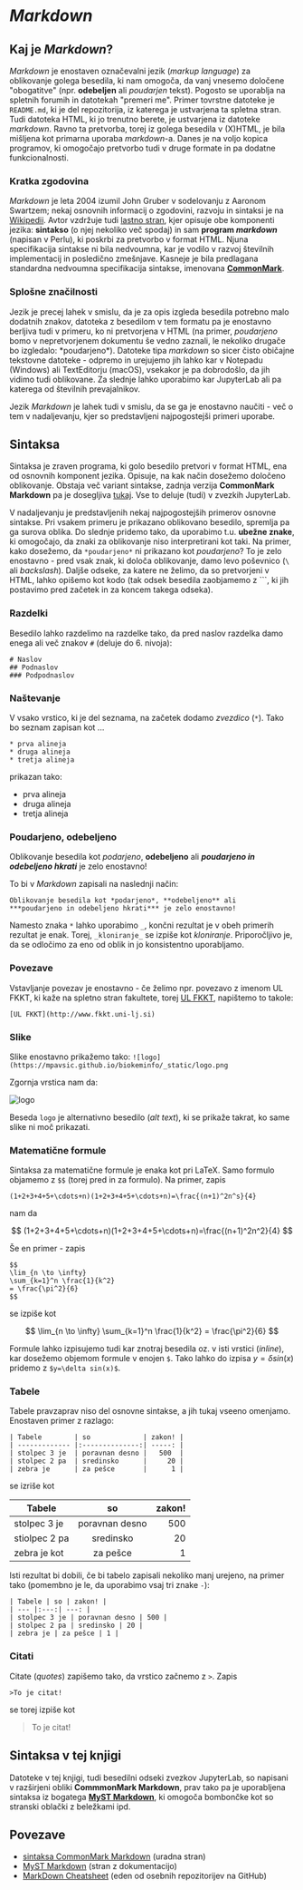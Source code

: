 # _Markdown_

## Kaj je *Markdown*?

*Markdown* je enostaven označevalni jezik (*markup language*) za oblikovanje golega besedila, ki nam omogoča, da vanj vnesemo določene "obogatitve" (npr. **odebeljen** ali *poudarjen* tekst). Pogosto se uporablja na spletnih forumih in datotekah "premeri me". Primer tovrstne datoteke je `README.md`, ki je del repozitorija, iz katerega je ustvarjena ta spletna stran. Tudi datoteka HTML, ki jo trenutno berete, je ustvarjena iz datoteke *markdown*. Ravno ta pretvorba, torej iz golega besedila v (X)HTML, je bila mišljena kot primarna uporaba *markdown*-a. Danes je na voljo kopica programov, ki omogočajo pretvorbo tudi v druge formate in pa dodatne funkcionalnosti.

### Kratka zgodovina

*Markdown* je leta 2004 izumil John Gruber v sodelovanju z Aaronom Swartzem; nekaj osnovnih informacij o zgodovini, razvoju in sintaksi je na [Wikipedii](https://en.wikipedia.org/wiki/Markdown). Avtor vzdržuje tudi [lastno stran](https://daringfireball.net/projects/markdown/), kjer opisuje obe komponenti jezika: **sintakso** (o njej nekoliko več spodaj) in sam **program *markdown*** (napisan v Perlu), ki poskrbi za pretvorbo v format HTML. Njuna specifikacija sintakse ni bila nedvoumna, kar je vodilo v razvoj številnih implementacij in posledično zmešnjave. Kasneje je bila predlagana standardna nedvoumna specifikacija sintakse, imenovana [**CommonMark**](https://commonmark.org).

### Splošne značilnosti

Jezik je precej lahek v smislu, da je za opis izgleda besedila potrebno malo dodatnih znakov, datoteka z besedilom v tem formatu pa je enostavno berljiva tudi v primeru, ko ni pretvorjena v HTML (na primer, *poudarjeno* bomo v nepretvorjenem dokumentu še vedno zaznali, le nekoliko drugače bo izgledalo: \*poudarjeno\*). Datoteke tipa *markdown* so sicer čisto običajne tekstovne datoteke - odpremo in urejujemo jih lahko kar v Notepadu (Windows) ali TextEditorju (macOS), vsekakor je pa dobrodošlo, da jih vidimo tudi oblikovane. Za slednje lahko uporabimo kar JupyterLab ali pa katerega od številnih prevajalnikov.

Jezik *Markdown* je lahek tudi v smislu, da se ga je enostavno naučiti - več o tem v nadaljevanju, kjer so predstavljeni najpogostejši primeri uporabe.


## Sintaksa

Sintaksa je zraven programa, ki golo besedilo pretvori v format HTML, ena od osnovnih komponent jezika. Opisuje, na kak način dosežemo določeno oblikovanje. Obstaja več variant sintakse, zadnja verzija **CommonMark Markdown** pa je dosegljiva [tukaj](https://spec.commonmark.org/current/). Vse to deluje (tudi) v zvezkih JupyterLab.

V nadaljevanju je predstavljenih nekaj najpogostejših primerov osnovne sintakse. Pri vsakem primeru je prikazano oblikovano besedilo, spremlja pa ga surova oblika. Do slednje pridemo tako, da uporabimo t.u. **ubežne znake**, ki omogočajo, da znaki za oblikovanje niso interpretirani kot taki. Na primer, kako dosežemo, da ```*poudarjeno*``` ni prikazano kot *poudarjeno*? To je zelo enostavno - pred vsak znak, ki določa oblikovanje, damo levo poševnico (```\``` ali _backslash_). Daljše odseke, za katere ne želimo, da so pretvorjeni v HTML, lahko opišemo kot kodo (tak odsek besedila zaobjamemo z \`\`\`, ki jih postavimo pred začetek in za koncem takega odseka).


### Razdelki

Besedilo lahko razdelimo na razdelke tako, da pred naslov razdelka damo enega ali več znakov ```#``` (deluje do 6. nivoja):
```
# Naslov
## Podnaslov
### Podpodnaslov
```

### Naštevanje

V vsako vrstico, ki je del seznama, na začetek dodamo *zvezdico* (```*```). Tako bo seznam zapisan kot ...

```
* prva alineja
* druga alineja
* tretja alineja
```
prikazan tako:
* prva alineja
* druga alineja
* tretja alineja

### Poudarjeno, odebeljeno

Oblikovanje besedila kot *podarjeno*, **odebeljeno** ali ***poudarjeno in odebeljeno hkrati*** je zelo enostavno!

To bi v *Markdown* zapisali na naslednji način:

```
Oblikovanje besedila kot *podarjeno*, **odebeljeno** ali
***poudarjeno in odebeljeno hkrati*** je zelo enostavno!
```

Namesto znaka ```*``` lahko uporabimo ```_```, končni rezultat je v obeh primerih rezultat je enak. Torej, ```_kloniranje_``` se izpiše kot _kloniranje_. Priporočljivo je, da se odločimo za eno od oblik in jo konsistentno uporabljamo.

### Povezave

Vstavljanje povezav je enostavno - če želimo npr. povezavo z imenom UL FKKT, ki kaže na spletno stran fakultete, torej [UL FKKT](http://www.fkkt.uni-lj.si), napištemo to takole:
```
[UL FKKT](http://www.fkkt.uni-lj.si)
```

### Slike

Slike enostavno prikažemo tako:
```![logo](https://mpavsic.github.io/biokeminfo/_static/logo.png```

Zgornja vrstica nam da:

![logo](https://mpavsic.github.io/biokeminfo/_static/logo.png)

Beseda ```logo``` je alternativno besedilo (*alt text*), ki se prikaže takrat, ko same slike ni moč prikazati.

### Matematične formule

Sintaksa za matematične formule je enaka kot pri LaTeX. Samo formulo objamemo z ```$$``` (torej pred in za formulo). Na primer, zapis

```
(1+2+3+4+5+\cdots+n)(1+2+3+4+5+\cdots+n)=\frac{(n+1)^2n^s}{4}
```
nam da

$$
(1+2+3+4+5+\cdots+n)(1+2+3+4+5+\cdots+n)=\frac{(n+1)^2n^2}{4}
$$

Še en primer - zapis

```
$$
\lim_{n \to \infty}
\sum_{k=1}^n \frac{1}{k^2}
= \frac{\pi^2}{6}
$$
```

se izpiše kot

$$
\lim_{n \to \infty}
\sum_{k=1}^n \frac{1}{k^2}
= \frac{\pi^2}{6}
$$

Formule lahko izpisujemo tudi kar znotraj besedila oz. v isti vrstici (*inline*), kar dosežemo objemom formule v enojen ```$```. Tako lahko do izpisa $y=\delta sin(x)$ pridemo z ```$y=\delta sin(x)$```.

### Tabele
Tabele pravzaprav niso del osnovne sintakse, a jih tukaj vseeno omenjamo. Enostaven primer z razlago:

```
| Tabele        | so             | zakon! |
| ------------- |:--------------:| -----: |
| stolpec 3 je  | poravnan desno |   500  |
| stolpec 2 pa  | sredinsko      |     20 |
| zebra je      | za pešce       |      1 |
```

se izriše kot

| Tabele        | so             | zakon! |
| ------------- |:--------------:| -----: |
| stolpec 3 je  | poravnan desno |   500  |
| stiolpec 2 pa | sredinsko      |     20 |
| zebra je kot  | za pešce       |      1 |

Isti rezultat bi dobili, če bi tabelo zapisali nekoliko manj urejeno, na primer tako (pomembno je le, da uporabimo vsaj tri znake ```-```):

```
| Tabele | so | zakon! |
| --- |:---:| ---: |
| stolpec 3 je | poravnan desno | 500 |
| stolpec 2 pa | sredinsko | 20 |
| zebra je | za pešce | 1 |
````

### Citati
Citate (*quotes*) zapišemo tako, da vrstico začnemo z ```>```. Zapis

```>To je citat!```

se torej izpiše kot

>To je citat!

## Sintaksa v tej knjigi
Datoteke v tej knjigi, tudi besedilni odseki zvezkov JupyterLab, so napisani v razširjeni obliki **CommmonMark Markdown**, prav tako pa je uporabljena sintaksa iz bogatega [**MyST Markdown**](https://myst-parser.readthedocs.io), ki omogoča bombončke kot so stranski oblački z beležkami ipd.


##  Povezave

* [sintaksa CommonMark Markdown](https://spec.commonmark.org/current/) (uradna stran)
* [MyST Markdown](https://myst-parser.readthedocs.io) (stran z dokumentacijo)
* [MarkDown Cheatsheet](https://github.com/adam-p/markdown-here/wiki/Markdown-Cheatsheet) (eden od osebnih repozitorijev na GitHub)
